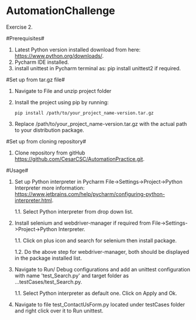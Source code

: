 # AutomationChallenge
Exercise 2.

#Prerequisites#

1. Latest Python version installed download from here: https://www.python.org/downloads/.
2. Pycharm IDE installed.
3. install unittest in Pycharm terminal as: pip install unittest2 if required.

#Set up from tar.gz file#
1. Navigate to File and unzip project folder 
2. Install the project using pip by running:

   `pip install /path/to/your_project_name-version.tar.gz`

3. Replace /path/to/your_project_name-version.tar.gz with the actual path to your distribution package.

#Set up from cloning repository#
1. Clone repository from gitHub https://github.com/CesarCSC/AutomationPractice.git.

#Usage#
1. Set up Python interpreter in Pycharm File->Settings->Project->Python Interpreter more information: https://www.jetbrains.com/help/pycharm/configuring-python-interpreter.html.
 
      1.1. Select Python interpreter from drop down list.
  
2. Install selenium and webdriver-manager if required from File->Settings->Project->Python Interpreter. 
  
      1.1. Click on plus icon and search for selenium then install package.
 
      1.2. Do the above step for webdriver-manager, both should be displayed in the package installed list.
 
3. Navigate to Run/ Debug configurations and add an unittest configuration with name 'test_Search.py' and target folder as ...testCases/test_Search.py. 
  
      1.1. Select Python interpreter as default one. Click on Apply and Ok.

4. Navigate to file test_ContactUsForm.py located under testCases folder and right click over it to Run unittest.

 
 




